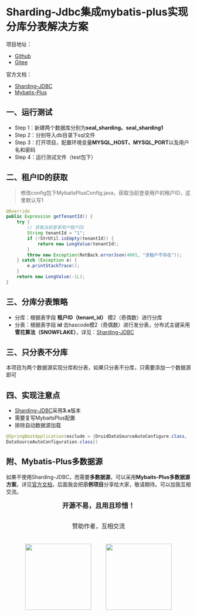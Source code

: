 # Sharding-Jdbc集成mybatis-plus实现分库分表解决方案

项目地址：
* [Github](https://github.com/silianpan/seal-sharding)
* [Gitee](https://gitee.com/twofloor/seal-sharding)

官方文档：
* [Sharding-JDBC](https://shardingsphere.apache.org/document/legacy/3.x/document/cn/overview/)
* [Mybatis-Plus](https://mp.baomidou.com/)

## 一、运行测试
* Step 1：新建两个数据库分别为**seal_sharding、seal_sharding1**
* Step 2：分别导入db目录下sql文件
* Step 3：打开项目，配置环境变量**MYSQL_HOST、MYSQL_PORT**以及用户名和密码
* Step 4：运行测试文件（test包下）

## 二、租户ID的获取
> 修改config包下MybaitsPlusConfig.java，获取当前登录用户的租户ID，这里默认写1
```java
@Override
public Expression getTenantId() {
    try {
        // 获取当前登录用户租户ID
        String tenantId = "1";
        if (!StrUtil.isEmpty(tenantId)) {
            return new LongValue(tenantId);
        }
        throw new Exception(RetBack.errorJson(4001, "该租户不存在"));
    } catch (Exception e) {
        e.printStackTrace();
    }
    return new LongValue(-1L);
}
```

## 三、分库分表策略
* 分库：根据表字段 **租户ID（tenant_id）** 模2（奇偶数）进行分库
* 分表：根据表字段 **id** 去hascode模2（奇偶数）进行发分表，分布式主键采用**雪花算法（SNOWFLAKE）**，详见：[Sharding-JDBC](https://shardingsphere.apache.org/document/legacy/3.x/document/cn/features/sharding/other-features/key-generator/)

## 三、只分表不分库
本项目为两个数据源实现分库和分表，如果只分表不分库，只需要添加一个数据源即可

## 四、实现注意点
* [Sharding-JDBC](https://shardingsphere.apache.org/document/legacy/3.x/document/cn/overview/)采用**3.x**版本
* 需要复写MybaitsPlus配置
* 排除自动数据源加载
```java
@SpringBootApplication(exclude = {DruidDataSourceAutoConfigure.class, 
DataSourceAutoConfiguration.class})
```

## 附、Mybatis-Plus多数据源

如果不使用Sharding-JDBC，而需要**多数据源**，可以采用**Mybaits-Plus多数据源方案**，详见[官方文档](https://mp.baomidou.com/guide/dynamic-datasource.html)，后面我会把**示例项目**分享给大家，敬请期待。可以加我互相交流。

**<center style="font-size:18px">开源不易，且用且珍惜！</center>**

<br>
<center style="font-size:16px">赞助作者，互相交流</center>
<br>

<div style="display:flex;justify-content:center;align-item:center">
<img src="https://user-gold-cdn.xitu.io/2020/5/29/1725e23e1228866e?w=1080&h=1080&f=png&s=342366" style="width:180px;height:180px;padding:20px"/>

<img src="https://user-gold-cdn.xitu.io/2020/5/29/1725e23e121cbaa2?w=300&h=299&f=gif&s=20783" style="width:180px;height:180px;padding:20px"/>
</div>
